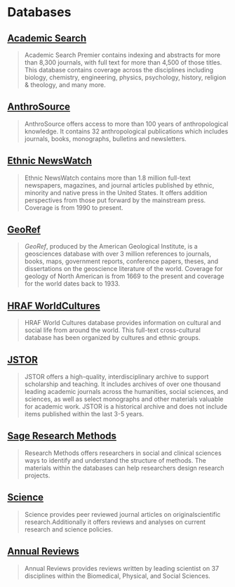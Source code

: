 # Databases

## [Academic Search](http://summit.csuci.edu:2048/login?url=http://search.ebscohost.com/login.aspx?authtype=ip,uid&profile=ehost&defaultdb=aph)

> Academic Search Premier contains indexing and abstracts for more than 8,300 journals, with full text for more than 4,500 of those titles. This database contains coverage across the disciplines including biology, chemistry, engineering, physics, psychology, history, religion & theology, and many more.

## [AnthroSource](http://summit.csuci.edu:2048/login?url=http://anthrosource.onlinelibrary.wiley.com)

> AnthroSource offers access to more than 100 years of anthropological knowledge. It contains 32 anthropological publications which includes journals, books, monographs, bulletins and newsletters.

## [Ethnic NewsWatch](http://summit.csuci.edu:2048/login?url=http://proquest.umi.com/pqdweb?RQT=306&TS=1058457987&DBId=14398#sform)

> Ethnic NewsWatch contains more than 1.8 million full-text newspapers, magazines, and journal articles published by ethnic, minority and native press in the United States. It offers addition perspectives from those put forward by the mainstream press. Coverage is from 1990 to present.

## [GeoRef](http://summit.csuci.edu:2048/login?url=http://search.proquest.com/georef/index?accountid=7284)

> _GeoRef_, produced by the American Geological Institute, is a geosciences database with over 3 million references to journals, books, maps, government reports, conference papers, theses, and dissertations on the geoscience literature of the world. Coverage for geology of North American is from 1669 to the present and coverage for the world dates back to 1933.

## [HRAF WorldCultures](http://summit.csuci.edu:2048/login?url=http://ehrafworldcultures.yale.edu/)

> HRAF World Cultures database provides information on cultural and social life from around the world. This full-text cross-cultural database has been organized by cultures and ethnic groups.

## [JSTOR](http://summit.csuci.edu:2048/login?url=http://www.jstor.org/search)

> JSTOR offers a high-quality, interdisciplinary archive to support scholarship and teaching. It includes archives of over one thousand leading academic journals across the humanities, social sciences, and sciences, as well as select monographs and other materials valuable for academic work. JSTOR is a historical archive and does not include items published within the last 3-5 years.

## [Sage Research Methods](http://summit.csuci.edu:2048/login?url=http://srmo.sagepub.com/)

> Research Methods offers researchers in social and clinical sciences ways to identify and understand the structure of methods. The materials within the databases can help researchers design research projects.

## [Science](http://summit.csuci.edu:2048/login?url=http://www.sciencemag.org)

> Science provides peer reviewed journal articles on originalscientific research.Additionally it offers reviews and analyses on current research and science policies.

## [Annual Reviews](http://summit.csuci.edu:2048/login?url=http://arjournals.annualreviews.org/action/showJournals)

> Annual Reviews provides reviews written by leading scientist on 37 disciplines within the Biomedical, Physical, and Social Sciences.



